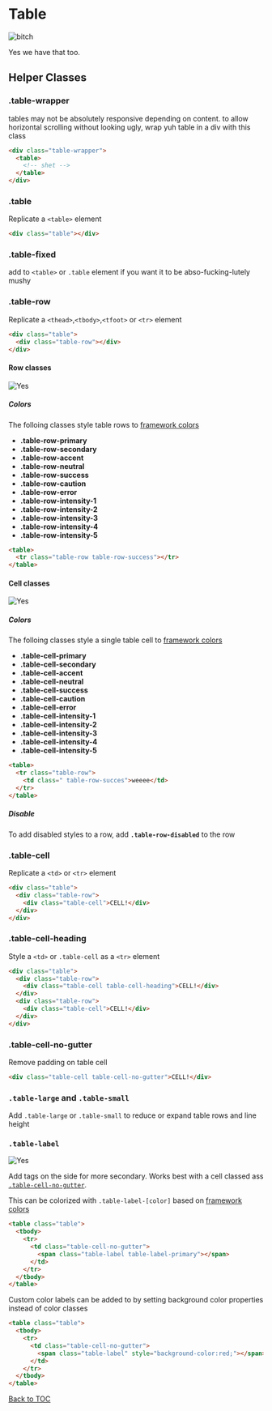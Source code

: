 # Table

![bitch](../../images/table.png)

Yes we have that too.

## Helper Classes

### **.table-wrapper**

tables may not be absolutely responsive depending on content. to allow horizontal scrolling without looking ugly, wrap yuh table in a div with this class

```html
<div class="table-wrapper">
  <table>
    <!-- shet -->
  </table>
</div>
```

### **.table**

Replicate a `<table>` element

```html
<div class="table"></div>
```

### **.table-fixed**

add to `<table>` or `.table` element if you want it to be abso-fucking-lutely mushy

### **.table-row**

Replicate a `<thead>`,`<tbody>`,`<tfoot>` or `<tr>` element

```html
<div class="table">
  <div class="table-row"></div>
</div>
```

#### Row classes

![Yes](../../images/table-color.png)

##### Colors

The folloing classes style table rows to [framework colors](../scaffolding/colors.md#color-tags)

- **.table-row-primary**
- **.table-row-secondary**
- **.table-row-accent**
- **.table-row-neutral**
- **.table-row-success**
- **.table-row-caution**
- **.table-row-error**
- **.table-row-intensity-1**
- **.table-row-intensity-2**
- **.table-row-intensity-3**
- **.table-row-intensity-4**
- **.table-row-intensity-5**

```html
<table>
  <tr class="table-row table-row-success"></tr>
</table>
```

#### Cell classes

![Yes](../../images/table-color.png)

##### Colors

The folloing classes style a single table cell to [framework colors](../scaffolding/colors.md#color-tags)

- **.table-cell-primary**
- **.table-cell-secondary**
- **.table-cell-accent**
- **.table-cell-neutral**
- **.table-cell-success**
- **.table-cell-caution**
- **.table-cell-error**
- **.table-cell-intensity-1**
- **.table-cell-intensity-2**
- **.table-cell-intensity-3**
- **.table-cell-intensity-4**
- **.table-cell-intensity-5**

```html
<table>
  <tr class="table-row">
    <td class=" table-row-succes">weeee</td>
  </tr>
</table>
```

##### Disable

To add disabled styles to a row, add **`.table-row-disabled`** to the row

### **.table-cell**

Replicate a `<td>` or `<tr>` element

```html
<div class="table">
  <div class="table-row">
    <div class="table-cell">CELL!</div>
  </div>
</div>
```

### **.table-cell-heading**

Style a `<td>` or `.table-cell` as a `<tr>` element

```html
<div class="table">
  <div class="table-row">
    <div class="table-cell table-cell-heading">CELL!</div>
  </div>
  <div class="table-row">
    <div class="table-cell">CELL!</div>
  </div>
</div>
```

### **.table-cell-no-gutter**

Remove padding on table cell

```html
<div class="table-cell table-cell-no-gutter">CELL!</div>
```

### **`.table-large` and `.table-small`**

Add `.table-large` or `.table-small` to reduce or expand table rows and line height

### **`.table-label`**

![Yes](../../images/table-label.png)

Add tags on the side for more secondary. Works best with a cell classed ass [`.table-cell-no-gutter`](#table-cell-no-gutter).

This can be colorized with `.table-label-[color]` based on [framework colors](../scaffolding/colors.md#color-tags)

```html
<table class="table">
  <tbody>
    <tr>
      <td class="table-cell-no-gutter">
        <span class="table-label table-label-primary"></span>
      </td>
    </tr>
  </tbody>
</table>
```

Custom color labels can be added to by setting background color properties instead of color classes

```html
<table class="table">
  <tbody>
    <tr>
      <td class="table-cell-no-gutter">
        <span class="table-label" style="background-color:red;"></span>
      </td>
    </tr>
  </tbody>
</table>
```

[Back to TOC](../../../readme.md)

